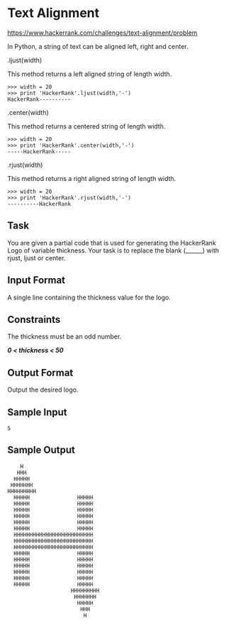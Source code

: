 # Text Alignment

https://www.hackerrank.com/challenges/text-alignment/problem

In Python, a string of text can be aligned left, right and center.

.ljust(width)

This method returns a left aligned string of length width.

    >>> width = 20
    >>> print 'HackerRank'.ljust(width,'-')
    HackerRank----------

.center(width)

This method returns a centered string of length width.

    >>> width = 20
    >>> print 'HackerRank'.center(width,'-')
    -----HackerRank-----

.rjust(width)

This method returns a right aligned string of length width.

    >>> width = 20
    >>> print 'HackerRank'.rjust(width,'-')
    ----------HackerRank

## Task

You are given a partial code that is used for generating the HackerRank Logo of variable thickness.
Your task is to replace the blank (______) with rjust, ljust or center.

## Input Format

A single line containing the thickness value for the logo.

## Constraints

The thickness must be an odd number.

***0 < thickness < 50***

## Output Format

Output the desired logo.

## Sample Input

    5

## Sample Output

        H
       HHH
      HHHHH
     HHHHHHH
    HHHHHHHHH
      HHHHH               HHHHH
      HHHHH               HHHHH
      HHHHH               HHHHH
      HHHHH               HHHHH
      HHHHH               HHHHH
      HHHHH               HHHHH
      HHHHHHHHHHHHHHHHHHHHHHHHH
      HHHHHHHHHHHHHHHHHHHHHHHHH
      HHHHHHHHHHHHHHHHHHHHHHHHH
      HHHHH               HHHHH
      HHHHH               HHHHH
      HHHHH               HHHHH
      HHHHH               HHHHH
      HHHHH               HHHHH
      HHHHH               HHHHH
                        HHHHHHHHH
                         HHHHHHH
                          HHHHH
                           HHH
                            H
